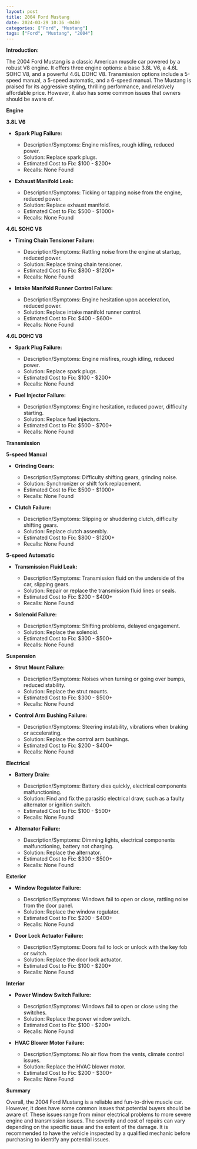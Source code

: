 ```yaml
---
layout: post
title: 2004 Ford Mustang
date: 2024-03-29 10:36 -0400
categories: ["Ford", "Mustang"]
tags: ["Ford", "Mustang", "2004"]
---
```

**Introduction:**

The 2004 Ford Mustang is a classic American muscle car powered by a robust V8 engine. It offers three engine options: a base 3.8L V6, a 4.6L SOHC V8, and a powerful 4.6L DOHC V8. Transmission options include a 5-speed manual, a 5-speed automatic, and a 6-speed manual. The Mustang is praised for its aggressive styling, thrilling performance, and relatively affordable price. However, it also has some common issues that owners should be aware of.

**Engine**

**3.8L V6**

* **Spark Plug Failure:**
    - Description/Symptoms: Engine misfires, rough idling, reduced power.
    - Solution: Replace spark plugs.
    - Estimated Cost to Fix: $100 - $200+
    - Recalls: None Found

* **Exhaust Manifold Leak:**
    - Description/Symptoms: Ticking or tapping noise from the engine, reduced power.
    - Solution: Replace exhaust manifold.
    - Estimated Cost to Fix: $500 - $1000+
    - Recalls: None Found


**4.6L SOHC V8**

* **Timing Chain Tensioner Failure:**
    - Description/Symptoms: Rattling noise from the engine at startup, reduced power.
    - Solution: Replace timing chain tensioner.
    - Estimated Cost to Fix: $800 - $1200+
    - Recalls: None Found

* **Intake Manifold Runner Control Failure:**
    - Description/Symptoms: Engine hesitation upon acceleration, reduced power.
    - Solution: Replace intake manifold runner control.
    - Estimated Cost to Fix: $400 - $600+
    - Recalls: None Found

**4.6L DOHC V8**

* **Spark Plug Failure:**
    - Description/Symptoms: Engine misfires, rough idling, reduced power.
    - Solution: Replace spark plugs.
    - Estimated Cost to Fix: $100 - $200+
    - Recalls: None Found

* **Fuel Injector Failure:**
    - Description/Symptoms: Engine hesitation, reduced power, difficulty starting.
    - Solution: Replace fuel injectors.
    - Estimated Cost to Fix: $500 - $700+
    - Recalls: None Found


**Transmission**

**5-speed Manual**

* **Grinding Gears:**
    - Description/Symptoms: Difficulty shifting gears, grinding noise.
    - Solution: Synchronizer or shift fork replacement.
    - Estimated Cost to Fix: $500 - $1000+
    - Recalls: None Found

* **Clutch Failure:**
    - Description/Symptoms: Slipping or shuddering clutch, difficulty shifting gears.
    - Solution: Replace clutch assembly.
    - Estimated Cost to Fix: $800 - $1200+
    - Recalls: None Found


**5-speed Automatic**

* **Transmission Fluid Leak:**
    - Description/Symptoms: Transmission fluid on the underside of the car, slipping gears.
    - Solution: Repair or replace the transmission fluid lines or seals.
    - Estimated Cost to Fix: $200 - $400+
    - Recalls: None Found

* **Solenoid Failure:**
    - Description/Symptoms: Shifting problems, delayed engagement.
    - Solution: Replace the solenoid.
    - Estimated Cost to Fix: $300 - $500+
    - Recalls: None Found


**Suspension**

* **Strut Mount Failure:**
    - Description/Symptoms: Noises when turning or going over bumps, reduced stability.
    - Solution: Replace the strut mounts.
    - Estimated Cost to Fix: $300 - $500+
    - Recalls: None Found

* **Control Arm Bushing Failure:**
    - Description/Symptoms: Steering instability, vibrations when braking or accelerating.
    - Solution: Replace the control arm bushings.
    - Estimated Cost to Fix: $200 - $400+
    - Recalls: None Found


**Electrical**

* **Battery Drain:**
    - Description/Symptoms: Battery dies quickly, electrical components malfunctioning.
    - Solution: Find and fix the parasitic electrical draw, such as a faulty alternator or ignition switch.
    - Estimated Cost to Fix: $100 - $500+
    - Recalls: None Found

* **Alternator Failure:**
    - Description/Symptoms: Dimming lights, electrical components malfunctioning, battery not charging.
    - Solution: Replace the alternator.
    - Estimated Cost to Fix: $300 - $500+
    - Recalls: None Found


**Exterior**

* **Window Regulator Failure:**
    - Description/Symptoms: Windows fail to open or close, rattling noise from the door panel.
    - Solution: Replace the window regulator.
    - Estimated Cost to Fix: $200 - $400+
    - Recalls: None Found

* **Door Lock Actuator Failure:**
    - Description/Symptoms: Doors fail to lock or unlock with the key fob or switch.
    - Solution: Replace the door lock actuator.
    - Estimated Cost to Fix: $100 - $200+
    - Recalls: None Found


**Interior**

* **Power Window Switch Failure:**
    - Description/Symptoms: Windows fail to open or close using the switches.
    - Solution: Replace the power window switch.
    - Estimated Cost to Fix: $100 - $200+
    - Recalls: None Found

* **HVAC Blower Motor Failure:**
    - Description/Symptoms: No air flow from the vents, climate control issues.
    - Solution: Replace the HVAC blower motor.
    - Estimated Cost to Fix: $200 - $300+
    - Recalls: None Found


**Summary**

Overall, the 2004 Ford Mustang is a reliable and fun-to-drive muscle car. However, it does have some common issues that potential buyers should be aware of. These issues range from minor electrical problems to more severe engine and transmission issues. The severity and cost of repairs can vary depending on the specific issue and the extent of the damage. It is recommended to have the vehicle inspected by a qualified mechanic before purchasing to identify any potential issues.
